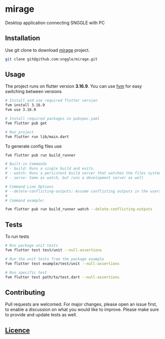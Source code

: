 # mirage

Desktop application connecting SNGGLE with PC

## Installation

Use git clone to download [mirage](https://github.com/snggle/mirage) project.

```bash
git clone git@github.com:snggle/mirage.git
```

## Usage

The project runs on flutter version **3.16.9**. You can
use [fvm](https://fvm.app/documentation/getting-started/installation)
for easy switching between versions

```bash
# Install and use required flutter version
fvm install 3.16.9
fvm use 3.16.9

# Install required packages in pubspec.yaml
fvm flutter pub get

# Run project
fvm flutter run lib/main.dart
```

To generate config files use

```bash
fvm flutter pub run build_runner
```

```bash
# Built-in Commands 
# - build: Runs a single build and exits.
# - watch: Runs a persistent build server that watches the files system for edits and does rebuilds as necessary
# - serve: Same as watch, but runs a development server as well

# Command Line Options
# --delete-conflicting-outputs: Assume conflicting outputs in the users package are from previous builds, and skip the user prompt that would usually be provided.
# 
# Command example:

fvm flutter pub run build_runner watch --delete-conflicting-outputs
```

## Tests

To run tests

```bash
# Run package unit tests
fvm flutter test test/unit --null-assertions

# Run the unit tests from the package example
fvm flutter test example/test/unit --null-assertions

# Run specific test
fvm flutter test path/to/test.dart --null-assertions
```

## Contributing

Pull requests are welcomed. For major changes, please open an issue first, to enable a discussion on what you would like to improve. Please
make sure to provide and update tests as well.

## [Licence](./LICENSE.md)